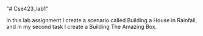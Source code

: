 "# Cse423_lab1" 

In this lab assignment I create a scenario called Building a House in Rainfall, and in my second task I create a Building The Amazing Box.
